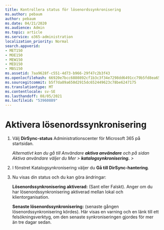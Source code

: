 ```yaml
---
title: Kontrollera status för lösenordssynkronisering
ms.author: pebaum
author: pebaum
ms.date: 04/21/2020
ms.audience: Admin
ms.topic: article
ms.service: o365-administration
localization_priority: Normal
search.appverid:
- MET150
- MOE150
- MEW150
- MED150
- MBS150
ms.assetid: 7aa9628f-c551-4d73-b966-29f47c2b3f43
ms.openlocfilehash: 66920e7bcc6880892cf1b3c3f34e7298dd6491cc79b5fd8ea6540ee10339f33e
ms.sourcegitcommit: b5f7da89a650d2915dc652449623c78be6247175
ms.translationtype: MT
ms.contentlocale: sv-SE
ms.lasthandoff: 08/05/2021
ms.locfileid: "53960889"
---
```

# <a name="enable-password-sync"></a>Aktivera lösenordssynkronisering

1.  Välj **DirSync-status** Administrationscenter för Microsoft 365 på startsidan. 
    
     *Alternativt kan du gå till Användare **aktiva användare** och på sidan Aktiva användare väljer du Mer \>  **katalogsynkronisering.** \>* 
    
2. I fönstret Katalogsynkronisering väljer du **Gå till DirSync-hantering**. 
    
3. Nu visas din status och du kan göra ändringar:
    
    **Lösenordssynkronisering aktiverad:** (Sant eller Falskt). Anger om du har lösenordssynkronisering aktiverad mellan lokal och klientorganisation. 
    
    **Senaste lösenordssynkronisering:** (senaste gången lösenordssynkronisering kördes). Här visas en varning och en länk till ett felsökningsverktyg, om den senaste synkroniseringen gjordes för mer än tre dagar sedan. 
    

